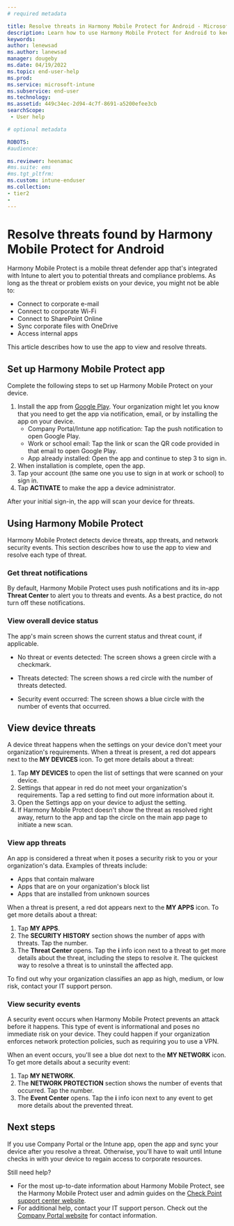 ```yaml
---
# required metadata

title: Resolve threats in Harmony Mobile Protect for Android - Microsoft Intune | Microsoft Docs
description: Learn how to use Harmony Mobile Protect for Android to keep your device secure.    
keywords:
author: lenewsad
ms.author: lanewsad
manager: dougeby
ms.date: 04/19/2022
ms.topic: end-user-help
ms.prod:
ms.service: microsoft-intune
ms.subservice: end-user
ms.technology:
ms.assetid: 449c34ec-2d94-4c7f-8691-a5200efee3cb
searchScope:
 - User help

# optional metadata

ROBOTS:  
#audience:

ms.reviewer: heenamac
#ms.suite: ems
#ms.tgt_pltfrm:
ms.custom: intune-enduser
ms.collection:
- tier2
- 
---
```


# Resolve threats found by Harmony Mobile Protect for Android

Harmony Mobile Protect is a mobile threat defender app that's integrated with Intune to alert you to potential threats and compliance problems. As long as the threat or problem exists on your device, you might not be able to:   

* Connect to corporate e-mail  
* Connect to corporate Wi-Fi  
* Connect to SharePoint Online  
* Sync corporate files with OneDrive  
* Access internal apps   

This article describes how to use the app to view and resolve threats.  

## Set up Harmony Mobile Protect app    
Complete the following steps to set up Harmony Mobile Protect on your device.  

1. Install the app from [Google Play](https://go.microsoft.com/fwlink/?linkid=2139455). Your organization might let you know that you need to get the app via notification, email, or by installing the app on your device.  
    * Company Portal/Intune app notification: Tap the push notification to open Google Play.  
    * Work or school email: Tap the link or scan the QR code provided in that email to open Google Play. 
    * App already installed: Open the app and continue to step 3 to sign in.  
3. When installation is complete, open the app.  
4. Tap your account (the same one you use to sign in at work or school) to sign in.  
5. Tap **ACTIVATE** to make the app a device administrator.  

After your initial sign-in, the app will scan your device for threats.  

## Using Harmony Mobile Protect    
Harmony Mobile Protect detects device threats, app threats, and network security events. This section describes how to use the app to view and resolve each type of threat. 

### Get threat notifications         
By default, Harmony Mobile Protect uses push notifications and its in-app **Threat Center** to alert you to threats and events. As a best practice, do not turn off these notifications.  

 ### View overall device status  
The app's main screen shows the current status and threat count, if applicable. 

* No threat or events detected: The screen shows a green circle with a checkmark. 

* Threats detected: The screen shows a red circle with the number of threats detected.  

* Security event occurred: The screen shows a blue circle with the number of events that occurred.  

## View device threats 
A device threat happens when the settings on your device don't meet your organization's requirements. When a threat is present, a red dot appears next to the **MY DEVICES** icon. To get more details about a threat: 

1. Tap **MY DEVICES** to open the list of settings that were scanned on your device. 
2. Settings that appear in red do not meet your organization's requirements. Tap a red setting to find out more information about it.
3. Open the Settings app on your device to adjust the setting.  
4. If Harmony Mobile Protect doesn't show the threat as resolved right away, return to the app and tap the circle on the main app page to initiate a new scan.  

### View app threats      
An app is considered a threat when it poses a security risk to you or your organization's data. Examples of threats include:

* Apps that contain malware
* Apps that are on your organization's block list
* Apps that are installed from unknown sources 

When a threat is present, a red dot appears next to the **MY APPS** icon. To get more details about a threat: 

1. Tap **MY APPS**. 
2. The **SECURITY HISTORY** section shows the number of apps with threats. Tap the number.
3. The **Threat Center** opens. Tap the **i** info icon next to a threat to get more details about the threat, including the steps to resolve it. The quickest way to resolve a threat is to uninstall the affected app.  

To find out why your organization classifies an app as high, medium, or low risk, contact your IT support person.   

### View security events   
A security event occurs when Harmony Mobile Protect prevents an attack before it happens. This type of event is informational and poses no immediate risk on your device. They could happen if your organization enforces network protection policies, such as requiring you to use a VPN. 

When an event occurs, you'll see a blue dot next to the **MY NETWORK** icon.  To get more details about a security event:

1. Tap **MY NETWORK**. 
2. The **NETWORK PROTECTION** section shows the number of events that occurred. Tap the number.  
3. The **Event Center** opens. Tap the **i** info icon next to any event to get more details about the prevented threat. 

## Next steps  
If you use Company Portal or the Intune app, open the app and sync your device after you resolve a threat. Otherwise, you'll have to wait until Intune checks in with your device to regain access to corporate resources.   

Still need help? 

* For the most up-to-date information about Harmony Mobile Protect, see the Harmony Mobile Protect user and admin guides on the [Check Point support center website](https://supportcenter.checkpoint.com/supportcenter/portal?eventSubmit_doGoviewsolutiondetails=&solutionid=sk120655). 
* For additional help, contact your IT support person. Check out the [Company Portal website](https://go.microsoft.com/fwlink/?linkid=2010980) for contact information.  
